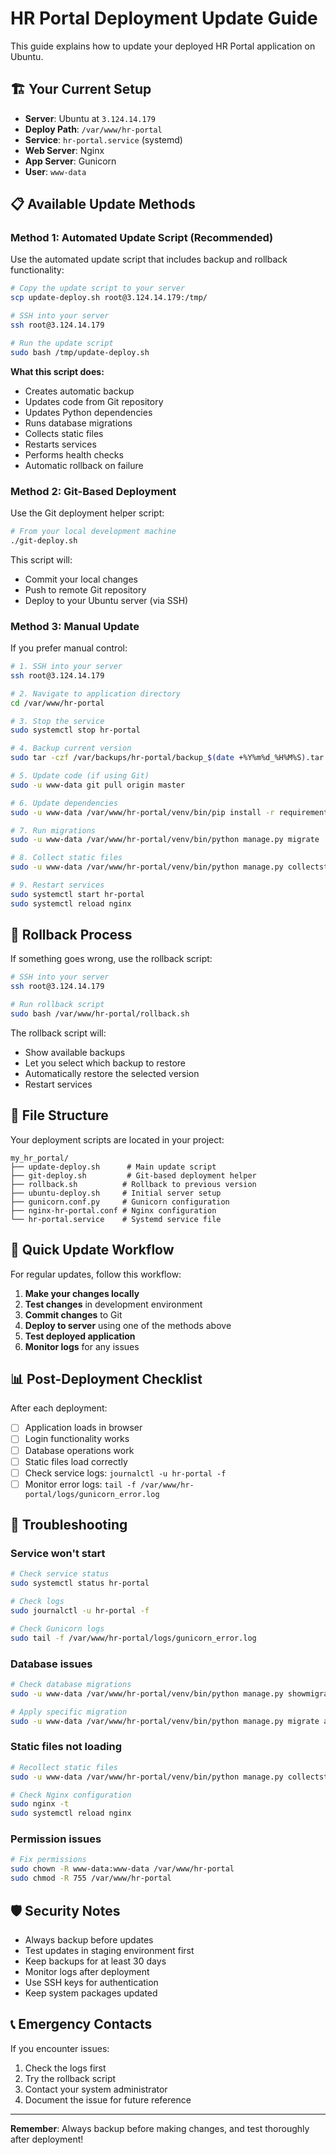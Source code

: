 # HR Portal Deployment Update Guide

This guide explains how to update your deployed HR Portal application on Ubuntu.

## 🏗️ Your Current Setup

- **Server**: Ubuntu at `3.124.14.179`
- **Deploy Path**: `/var/www/hr-portal`
- **Service**: `hr-portal.service` (systemd)
- **Web Server**: Nginx
- **App Server**: Gunicorn
- **User**: `www-data`

## 📋 Available Update Methods

### Method 1: Automated Update Script (Recommended)

Use the automated update script that includes backup and rollback functionality:

```bash
# Copy the update script to your server
scp update-deploy.sh root@3.124.14.179:/tmp/

# SSH into your server
ssh root@3.124.14.179

# Run the update script
sudo bash /tmp/update-deploy.sh
```

**What this script does:**
- Creates automatic backup
- Updates code from Git repository
- Updates Python dependencies
- Runs database migrations
- Collects static files
- Restarts services
- Performs health checks
- Automatic rollback on failure

### Method 2: Git-Based Deployment

Use the Git deployment helper script:

```bash
# From your local development machine
./git-deploy.sh
```

This script will:
- Commit your local changes
- Push to remote Git repository
- Deploy to your Ubuntu server (via SSH)

### Method 3: Manual Update

If you prefer manual control:

```bash
# 1. SSH into your server
ssh root@3.124.14.179

# 2. Navigate to application directory
cd /var/www/hr-portal

# 3. Stop the service
sudo systemctl stop hr-portal

# 4. Backup current version
sudo tar -czf /var/backups/hr-portal/backup_$(date +%Y%m%d_%H%M%S).tar.gz -C /var/www hr-portal

# 5. Update code (if using Git)
sudo -u www-data git pull origin master

# 6. Update dependencies
sudo -u www-data /var/www/hr-portal/venv/bin/pip install -r requirements.txt --upgrade

# 7. Run migrations
sudo -u www-data /var/www/hr-portal/venv/bin/python manage.py migrate

# 8. Collect static files
sudo -u www-data /var/www/hr-portal/venv/bin/python manage.py collectstatic --noinput

# 9. Restart services
sudo systemctl start hr-portal
sudo systemctl reload nginx
```

## 🔄 Rollback Process

If something goes wrong, use the rollback script:

```bash
# SSH into your server
ssh root@3.124.14.179

# Run rollback script
sudo bash /var/www/hr-portal/rollback.sh
```

The rollback script will:
- Show available backups
- Let you select which backup to restore
- Automatically restore the selected version
- Restart services

## 📁 File Structure

Your deployment scripts are located in your project:

```
my_hr_portal/
├── update-deploy.sh      # Main update script
├── git-deploy.sh         # Git-based deployment helper
├── rollback.sh          # Rollback to previous version
├── ubuntu-deploy.sh     # Initial server setup
├── gunicorn.conf.py     # Gunicorn configuration
├── nginx-hr-portal.conf # Nginx configuration
└── hr-portal.service    # Systemd service file
```

## 🚀 Quick Update Workflow

For regular updates, follow this workflow:

1. **Make your changes locally**
2. **Test changes** in development environment
3. **Commit changes** to Git
4. **Deploy to server** using one of the methods above
5. **Test deployed application**
6. **Monitor logs** for any issues

## 📊 Post-Deployment Checklist

After each deployment:

- [ ] Application loads in browser
- [ ] Login functionality works
- [ ] Database operations work
- [ ] Static files load correctly
- [ ] Check service logs: `journalctl -u hr-portal -f`
- [ ] Monitor error logs: `tail -f /var/www/hr-portal/logs/gunicorn_error.log`

## 🔧 Troubleshooting

### Service won't start
```bash
# Check service status
sudo systemctl status hr-portal

# Check logs
sudo journalctl -u hr-portal -f

# Check Gunicorn logs
sudo tail -f /var/www/hr-portal/logs/gunicorn_error.log
```

### Database issues
```bash
# Check database migrations
sudo -u www-data /var/www/hr-portal/venv/bin/python manage.py showmigrations

# Apply specific migration
sudo -u www-data /var/www/hr-portal/venv/bin/python manage.py migrate app_name migration_name
```

### Static files not loading
```bash
# Recollect static files
sudo -u www-data /var/www/hr-portal/venv/bin/python manage.py collectstatic --noinput

# Check Nginx configuration
sudo nginx -t
sudo systemctl reload nginx
```

### Permission issues
```bash
# Fix permissions
sudo chown -R www-data:www-data /var/www/hr-portal
sudo chmod -R 755 /var/www/hr-portal
```

## 🛡️ Security Notes

- Always backup before updates
- Test updates in staging environment first
- Keep backups for at least 30 days
- Monitor logs after deployment
- Use SSH keys for authentication
- Keep system packages updated

## 📞 Emergency Contacts

If you encounter issues:
1. Check the logs first
2. Try the rollback script
3. Contact your system administrator
4. Document the issue for future reference

---

**Remember**: Always backup before making changes, and test thoroughly after deployment!